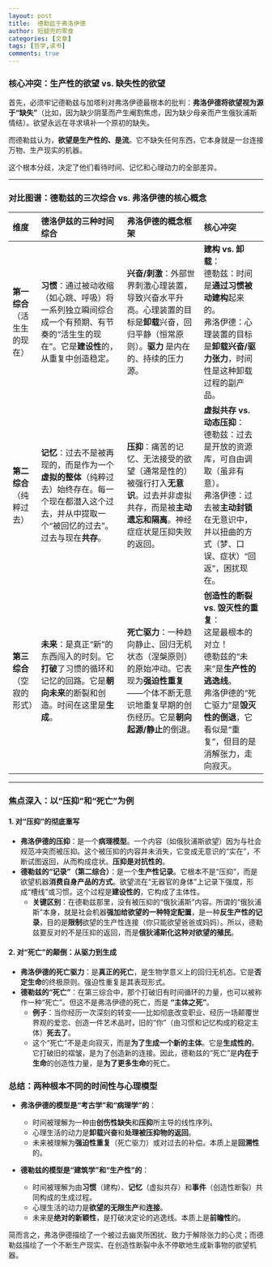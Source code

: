 ```yaml
---
layout: post
title:  德勒兹于弗洛伊德
author: 短腿兜的零食
categories: [文章]
tags: [哲学,读书]
comments: true
---
```



### 核心冲突：生产性的欲望 vs. 缺失性的欲望

首先，必须牢记德勒兹与加塔利对弗洛伊德最根本的批判：**弗洛伊德将欲望视为源于“缺失”**（比如，因为缺少阴茎而产生阉割焦虑，因为缺少母亲而产生俄狄浦斯情结）。欲望永远在寻求填补一个原初的缺失。

而德勒兹认为，**欲望是生产性的、是流**。它不缺失任何东西，它本身就是一台连接万物、生产现实的机器。

这个根本分歧，决定了他们看待时间、记忆和心理动力的全部差异。

---

### 对比图谱：德勒兹的三次综合 vs. 弗洛伊德的核心概念

| 维度 | 德洛伊兹的三种时间综合 | 弗洛伊德的概念框架 | 核心冲突 |
| :--- | :--- | :--- | :--- |
| **第一综合**<br>（活生生的现在） | **习惯**：通过被动收缩（如心跳、呼吸）将一系列独立瞬间综合成一个有预期、有节奏的“活生生的现在”。它是**建设性**的，从重复中创造稳定。 | **兴奋/刺激**：外部世界刺激心理装置，导致兴奋水平升高。心理装置的目标是**卸载**兴奋，回归平静（恒常原则）。**驱力** 是内在的、持续的压力源。 | **建构 vs. 卸载**：<br>德勒兹：时间是**通过习惯被动建构**起来的。<br>弗洛伊德：心理装置的目标是**卸载兴奋/驱力张力**，时间性是这种卸载过程的副产品。 |
| **第二综合**<br>（纯粹过去） | **记忆**：过去不是被再现的，而是作为一个**虚拟的整体**（纯粹过去）始终存在。每一个现在都潜入这个过去，并从中提取一个“被回忆的过去”。过去与现在**共存**。 | **压抑**：痛苦的记忆、无法接受的欲望（通常是性的）被强行打入**无意识**。过去并非虚拟共存，而是被**主动遗忘和隔离**。神经症症状是压抑失败的返回。 | **虚拟共存 vs. 动态压抑**：<br>德勒兹：过去是开放的资源库，可自由调取（虽非有意）。<br>弗洛伊德：过去被**主动封锁**在无意识中，并以扭曲的方式（梦、口误、症状）“回返”，困扰现在。 |
| **第三综合**<br>（空寂的形式） | **未来**：是真正“新”的东西闯入的时刻。它**打破**了习惯的循环和记忆的回路。它是**朝向未来**的断裂和创造。时间在这里是**生成**。 | **死亡驱力**：一种趋向静止、回归无机状态（涅槃原则）的原始冲动。它表现为**强迫性重复**——个体不断无意识地重复早期的创伤经历。它是**朝向起源/静止**的倒退。 | **创造性的断裂 vs. 毁灭性的重复**：<br>这是最根本的对立！<br>德勒兹的“未来”是**生产性的逃逸线**。<br>弗洛伊德的“死亡驱力”是**毁灭性的倒退**，它看似是“重复”，但目的是消解张力，走向寂灭。 |

---

### 焦点深入：以“压抑”和“死亡”为例

#### 1. 对“压抑”的彻底重写

- **弗洛伊德的压抑**：是一个**病理模型**。一个内容（如俄狄浦斯欲望）因为与社会规范冲突而被压抑。这个被压抑的内容并未消失，它变成无意识的“实在”，不断试图返回，从而构成症状。**压抑是对抗性的**。
- **德勒兹的“记录”（第二综合）**：是一个**生产性记录**。它根本不是“压抑”，而是欲望机器**消费自身产品的方式**。欲望流在“无器官的身体”上记录下强度，形成“槽线”或习惯。这个过程是**建设性的**，它构成了主体性。
    - **关键区别**：在德勒兹那里，没有被压抑的“俄狄浦斯”内容。所谓的“俄狄浦斯”本身，就是社会机器**强加给欲望的一种特定配置**，是一种**反生产性的记录**，目的是**限制**欲望的生产性连接（你只能欲望爸爸或妈妈）。所以，德勒兹要反对的不是压抑的返回，而是**俄狄浦斯化这种对欲望的殖民**。

#### 2. 对“死亡”的颠倒：从驱力到生成

- **弗洛伊德的死亡驱力**：是**真正的死亡**，是生物学意义上的回归无机态。它是**否定生命**的终极原则。强迫性重复是其表现形式。
- **德勒兹的“死亡”**：在第三综合中，那个打破旧有时间循环的力量，也可以被称作一种“死亡”。但这不是弗洛伊德的死亡，而是 **“主体之死”**。
    - **例子**：当你经历一次深刻的转变——比如彻底改变职业、经历一场颠覆世界观的爱恋、创造一件艺术品时，旧的“你”（由习惯和记忆构成的稳定主体）**死去了**。
    - 这个“死亡”不是走向寂灭，而是**为了生成一个新的主体**。它是**生成性的**。它打破旧的褶皱，是为了创造新的连接。因此，德勒兹的“死亡”是**内在于生命**的创造性力量，是**为了更多生命**的死亡。

### 总结：两种根本不同的时间性与心理模型

- **弗洛伊德的模型是“考古学”和“病理学”的**：
    - 时间被理解为一种由**创伤性缺失**和**压抑**所主导的线性序列。
    - 心理生活的动力是**卸载兴奋**和**处理被压抑物的返回**。
    - 未来被理解为**强迫性重复**（死亡驱力）或对过去的补偿。本质上是**回溯性**的。

- **德勒兹的模型是“建筑学”和“生产性”的**：
    - 时间被理解为由**习惯**（建构）、**记忆**（虚拟共存）和**事件**（创造性断裂）共同构成的生成过程。
    - 心理生活的动力是**欲望的无限生产**和**连接**。
    - 未来是**绝对的新颖性**，是打破决定论的逃逸线。本质上是**前瞻性**的。

简而言之，弗洛伊德描绘了一个被过去幽灵所困扰、致力于解除张力的心灵；而德勒兹描绘了一个不断生产现实、在创造性断裂中永不停歇地生成新事物的欲望机器。
